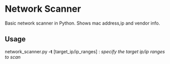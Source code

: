 # Network Scanner
Basic network scanner in Python.
Shows mac address,ip and vendor info.

## Usage
  network_scanner.py **-t** [target_ip/ip_ranges] : *specify the target ip/ip ranges to scan* <br>
